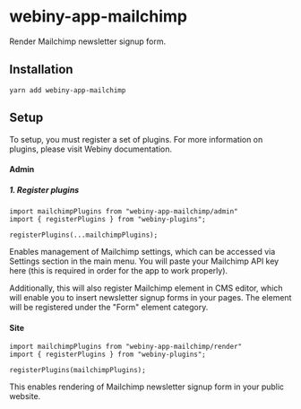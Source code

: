 # webiny-app-mailchimp

Render Mailchimp newsletter signup form.

## Installation
`yarn add webiny-app-mailchimp`

## Setup
To setup, you must register a set of plugins. For more information on plugins, please visit Webiny documentation.

#### Admin

##### 1. Register plugins
```
import mailchimpPlugins from "webiny-app-mailchimp/admin"
import { registerPlugins } from "webiny-plugins";

registerPlugins(...mailchimpPlugins);
```

Enables management of Mailchimp settings, which can be accessed via Settings section in the main menu. You will paste
your Mailchimp API key here (this is required in order for the app to work properly). 

Additionally, this will also register Mailchimp element in CMS editor, which will enable you to insert
newsletter signup forms in your pages. The element will be registered under the "Form" element category.

 
#### Site
```
import mailchimpPlugins from "webiny-app-mailchimp/render"
import { registerPlugins } from "webiny-plugins";

registerPlugins(mailchimpPlugins);
```

This enables rendering of Mailchimp newsletter signup form in your public website.

